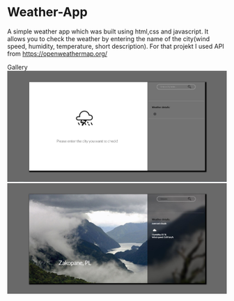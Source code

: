 # Weather-App
A simple weather app which was built using html,css and javascript. 
It allows you to check the weather by entering the name of the city(wind speed, humidity, temperature, short description). 
For that projekt I used API from https://openweathermap.org/ <br>

Gallery<br>
![1](./1.JPG)<br>
![2](./2.JPG)<br>
